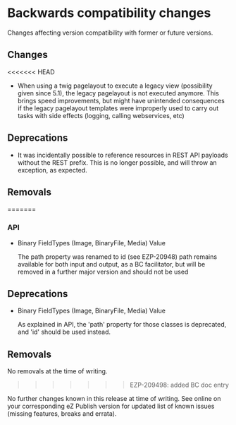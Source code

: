# Backwards compatibility changes

Changes affecting version compatibility with former or future versions.


## Changes

<<<<<<< HEAD
* When using a twig pagelayout to execute a legacy view (possibility given since 5.1),
  the legacy pagelayout is not executed anymore.
  This brings speed improvements, but might have unintended consequences if the
  legacy pagelayout templates were improperly used to carry out tasks with side
  effects (logging, calling webservices, etc)

## Deprecations

* It was incidentally possible to reference resources in REST API payloads without
  the REST prefix. This is no longer possible, and will throw an exception, as expected.

## Removals

=======
### API

* Binary FieldTypes (Image, BinaryFile, Media) Value

  The path property was renamed to id (see EZP-20948)
  path remains available for both input and output, as a BC facilitator,
  but will be removed in a further major version and should not be used

## Deprecations

* Binary FieldTypes (Image, BinaryFile, Media) Value

  As explained in API, the 'path' property for those classes is deprecated,
  and 'id' should be used instead.


## Removals

No removals at the time of writing.
>>>>>>> EZP-209498: added BC doc entry

No further changes known in this release at time of writing.
See online on your corresponding eZ Publish version for
updated list of known issues (missing features, breaks and errata).
